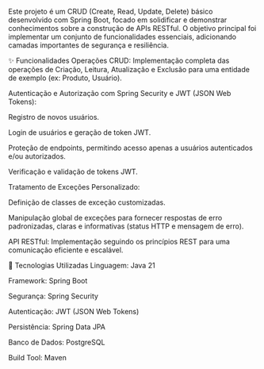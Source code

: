 Este projeto é um CRUD (Create, Read, Update, Delete) básico desenvolvido com Spring Boot, focado em solidificar e demonstrar conhecimentos sobre a construção de APIs RESTful. O objetivo principal foi implementar um conjunto de funcionalidades essenciais, adicionando camadas importantes de segurança e resiliência.

✨ Funcionalidades
Operações CRUD: Implementação completa das operações de Criação, Leitura, Atualização e Exclusão para uma entidade de exemplo (ex: Produto, Usuário).

Autenticação e Autorização com Spring Security e JWT (JSON Web Tokens):

Registro de novos usuários.

Login de usuários e geração de token JWT.

Proteção de endpoints, permitindo acesso apenas a usuários autenticados e/ou autorizados.

Verificação e validação de tokens JWT.

Tratamento de Exceções Personalizado:

Definição de classes de exceção customizadas.

Manipulação global de exceções para fornecer respostas de erro padronizadas, claras e informativas (status HTTP e mensagem de erro).

API RESTful: Implementação seguindo os princípios REST para uma comunicação eficiente e escalável.

🚀 Tecnologias Utilizadas
Linguagem: Java 21

Framework: Spring Boot

Segurança: Spring Security

Autenticação: JWT (JSON Web Tokens)

Persistência: Spring Data JPA

Banco de Dados: PostgreSQL

Build Tool: Maven
